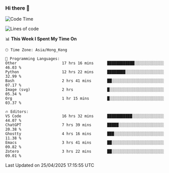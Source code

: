 ### Hi there 👋

<!--
**nicehiro/nicehiro** is a ✨ _special_ ✨ repository because its `README.md` (this file) appears on your GitHub profile.

Here are some ideas to get you started:

- 🔭 I’m currently working on ...
- 🌱 I’m currently learning ...
- 👯 I’m looking to collaborate on ...
- 🤔 I’m looking for help with ...
- 💬 Ask me about ...
- 📫 How to reach me: ...
- 😄 Pronouns: ...
- ⚡ Fun fact: ...
-->

<!--START_SECTION:waka-->
![Code Time](http://img.shields.io/badge/Code%20Time-584%20hrs%2021%20mins-blue)

![Lines of code](https://img.shields.io/badge/From%20Hello%20World%20I%27ve%20Written-1.7%20million%20lines%20of%20code-blue)

📊 **This Week I Spent My Time On** 

```text
🕑︎ Time Zone: Asia/Hong_Kong

💬 Programming Languages: 
Other                    17 hrs 16 mins      ████████████░░░░░░░░░░░░░   46.03 % 
Python                   12 hrs 22 mins      ████████░░░░░░░░░░░░░░░░░   32.99 % 
Bash                     2 hrs 41 mins       ██░░░░░░░░░░░░░░░░░░░░░░░   07.17 % 
Image (svg)              2 hrs               █░░░░░░░░░░░░░░░░░░░░░░░░   05.34 % 
Org                      1 hr 15 mins        █░░░░░░░░░░░░░░░░░░░░░░░░   03.37 % 

🔥 Editors: 
VS Code                  16 hrs 32 mins      ███████████░░░░░░░░░░░░░░   44.07 % 
ChatGPT                  7 hrs 39 mins       █████░░░░░░░░░░░░░░░░░░░░   20.38 % 
Ghostty                  4 hrs 16 mins       ███░░░░░░░░░░░░░░░░░░░░░░   11.38 % 
Emacs                    3 hrs 41 mins       ██░░░░░░░░░░░░░░░░░░░░░░░   09.82 % 
Zotero                   3 hrs 22 mins       ██░░░░░░░░░░░░░░░░░░░░░░░   09.01 % 
```


 Last Updated on 25/04/2025 17:15:55 UTC
<!--END_SECTION:waka-->
